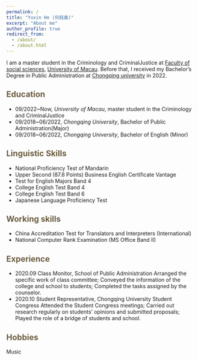 ```yaml
---
permalink: /
title: "Yuxin He (何鈺鑫)"
excerpt: "About me"
author_profile: true
redirect_from: 
  - /about/
  - /about.html
---
```


I am a master student  in the Criminology and CriminalJustice at [Faculty of social sciences](https://fss.um.edu.mo/), [University of Macau](https://www.um.edu.mo/). Before that, I received my Bachelor’s Degree in Public Administration at [Chongqing university](https://www.cqu.edu.cn/) in 2022.

<span style="color:#6b5d40">Education</span>
----------

- 09/2022~Now, *University of Macau*, master student  in the Criminology and CriminalJustice
- 09/2018~06/2022, *Chongqing University*, Bachelor of Public Administration(Major)
- 09/2018~06/2022, *Chongqing University*, Bachelor of English (Minor)

<span style="color:#6b5d40">Linguistic Skills</span>
--------

- National Proficiency Test of Mandarin 
- Upper Second (87.8 Points) Business English Certificate Vantage
- Test for English Majors Band 4 
- College English Test Band 4 
- College English Test Band 6 
- Japanese Language Proficiency Test 
<!-- **Conference**
1. **<span style="color:#0b5394">[ICSE'22]</span>Recommending Good First Issues in GitHub OSS Projects. <span style="color:#0b5394">(CCF A)</span>**   
    Wenxin Xiao, Hao He, **Weiwei Xu** , Xin Tan , Jinhao Dong , Minghui Zhou [[PDF](https://dl.acm.org/doi/pdf/10.1145/3510003.3510196)] 
    In: The 44th International Conference on Software Engineering, May 21-29, 2022, pages to appear, Pittsburgh, PA, USA 
 -->

<!-- <span style="color:#6b5d40">Teaching Experience</span>
----------
- 


<span style="color:#6b5d40">Patents</span>
---------
-  -->

<span style="color:#6b5d40">Working skills</span>
---------------

- China Accreditation Test for Translators and Interpreters (International) 
- National Computer Rank Examination (MS Office Band II) 

<span style="color:#6b5d40">Experience</span>
---------------
- 2020.09 Class Monitor, School of Public Administration 
Arranged the specific work of class committee; Conveyed the information of the college and school to students; 
Completed the tasks assigned by the counselor. 
- 2020.10 Student Representative, Chongqing University 
Student Congress Attended the Student Congress meetings; 
Carried out research regularly on students’ opinions and submitted proposals; Played the role of a bridge of students and school.

<span style="color:#6b5d40">Hobbies</span>
----------------
Music
